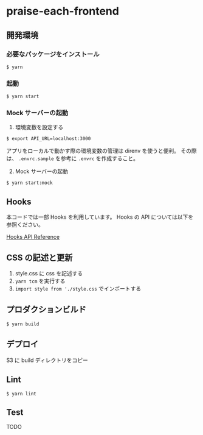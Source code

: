 # praise-each-frontend

## 開発環境

### 必要なパッケージをインストール

```
$ yarn
```

### 起動

```
$ yarn start
```

### Mock サーバーの起動

1.  環境変数を設定する

```
$ export API_URL=localhost:3000
```

アプリをローカルで動かす際の環境変数の管理は direnv を使うと便利。
その際は、 `.envrc.sample` を参考に `.envrc` を作成すること。

2.  Mock サーバーの起動

```
$ yarn start:mock
```

## Hooks

本コードでは一部 Hooks を利用しています。 Hooks の API については以下を参照ください。

[Hooks API Reference](https://reactjs.org/docs/hooks-reference.html)

## CSS の記述と更新

1. style.css に css を記述する
2. `yarn tcm` を実行する
3. `import style from './style.css` でインポートする

## プロダクションビルド

```
$ yarn build
```

## デプロイ

S3 に build ディレクトリをコピー

## Lint

```
$ yarn lint
```

## Test

TODO
